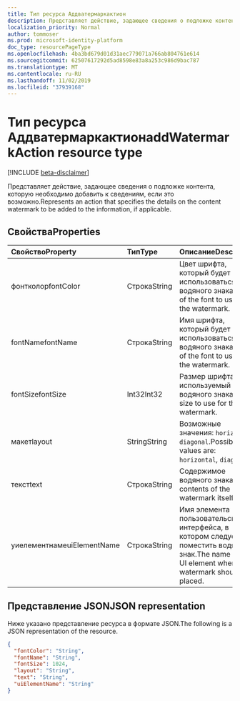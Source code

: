 ```yaml
---
title: Тип ресурса Аддватермаркактион
description: Представляет действие, задающее сведения о подложке контента, которую необходимо добавить к сведениям, если это возможно.
localization_priority: Normal
author: tommoser
ms.prod: microsoft-identity-platform
doc_type: resourcePageType
ms.openlocfilehash: 4ba3bd679d01d31aec779071a766ab804761e614
ms.sourcegitcommit: 62507617292d5ad8598e83a8a253c986d9bac787
ms.translationtype: MT
ms.contentlocale: ru-RU
ms.lasthandoff: 11/02/2019
ms.locfileid: "37939168"
---
```

# <a name="addwatermarkaction-resource-type"></a><span data-ttu-id="a4952-103">Тип ресурса Аддватермаркактион</span><span class="sxs-lookup"><span data-stu-id="a4952-103">addWatermarkAction resource type</span></span>

[!INCLUDE [beta-disclaimer](../../includes/beta-disclaimer.md)]

<span data-ttu-id="a4952-104">Представляет действие, задающее сведения о подложке контента, которую необходимо добавить к сведениям, если это возможно.</span><span class="sxs-lookup"><span data-stu-id="a4952-104">Represents an action that specifies the details on the content watermark to be added to the information, if applicable.</span></span>

## <a name="properties"></a><span data-ttu-id="a4952-105">Свойства</span><span class="sxs-lookup"><span data-stu-id="a4952-105">Properties</span></span>

| <span data-ttu-id="a4952-106">Свойство</span><span class="sxs-lookup"><span data-stu-id="a4952-106">Property</span></span>      | <span data-ttu-id="a4952-107">Тип</span><span class="sxs-lookup"><span data-stu-id="a4952-107">Type</span></span>   | <span data-ttu-id="a4952-108">Описание</span><span class="sxs-lookup"><span data-stu-id="a4952-108">Description</span></span>                                                      |
| :------------ | :----- | :--------------------------------------------------------------- |
| <span data-ttu-id="a4952-109">фонтколор</span><span class="sxs-lookup"><span data-stu-id="a4952-109">fontColor</span></span>     | <span data-ttu-id="a4952-110">Строка</span><span class="sxs-lookup"><span data-stu-id="a4952-110">String</span></span> | <span data-ttu-id="a4952-111">Цвет шрифта, который будет использоваться для водяного знака.</span><span class="sxs-lookup"><span data-stu-id="a4952-111">Color of the font to use for the watermark.</span></span>                      |
| <span data-ttu-id="a4952-112">fontName</span><span class="sxs-lookup"><span data-stu-id="a4952-112">fontName</span></span>      | <span data-ttu-id="a4952-113">Строка</span><span class="sxs-lookup"><span data-stu-id="a4952-113">String</span></span> | <span data-ttu-id="a4952-114">Имя шрифта, который будет использоваться для водяного знака.</span><span class="sxs-lookup"><span data-stu-id="a4952-114">Name of the font to use for the watermark.</span></span>                       |
| <span data-ttu-id="a4952-115">fontSize</span><span class="sxs-lookup"><span data-stu-id="a4952-115">fontSize</span></span>      | <span data-ttu-id="a4952-116">Int32</span><span class="sxs-lookup"><span data-stu-id="a4952-116">Int32</span></span>  | <span data-ttu-id="a4952-117">Размер шрифта, используемый для водяного знака.</span><span class="sxs-lookup"><span data-stu-id="a4952-117">Font size to use for the watermark.</span></span>                              |
| <span data-ttu-id="a4952-118">макет</span><span class="sxs-lookup"><span data-stu-id="a4952-118">layout</span></span>        | <span data-ttu-id="a4952-119">String</span><span class="sxs-lookup"><span data-stu-id="a4952-119">String</span></span> | <span data-ttu-id="a4952-120">Возможные значения: `horizontal`, `diagonal`.</span><span class="sxs-lookup"><span data-stu-id="a4952-120">Possible values are: `horizontal`, `diagonal`.</span></span>                   |
| <span data-ttu-id="a4952-121">текст</span><span class="sxs-lookup"><span data-stu-id="a4952-121">text</span></span>          | <span data-ttu-id="a4952-122">Строка</span><span class="sxs-lookup"><span data-stu-id="a4952-122">String</span></span> | <span data-ttu-id="a4952-123">Содержимое водяного знака.</span><span class="sxs-lookup"><span data-stu-id="a4952-123">The contents of the watermark itself.</span></span>                            |
| <span data-ttu-id="a4952-124">уиелементнаме</span><span class="sxs-lookup"><span data-stu-id="a4952-124">uiElementName</span></span> | <span data-ttu-id="a4952-125">Строка</span><span class="sxs-lookup"><span data-stu-id="a4952-125">String</span></span> | <span data-ttu-id="a4952-126">Имя элемента пользовательского интерфейса, в котором следует поместить водяной знак.</span><span class="sxs-lookup"><span data-stu-id="a4952-126">The name of the UI element where the watermark should be placed.</span></span> |

## <a name="json-representation"></a><span data-ttu-id="a4952-127">Представление JSON</span><span class="sxs-lookup"><span data-stu-id="a4952-127">JSON representation</span></span>

<span data-ttu-id="a4952-128">Ниже указано представление ресурса в формате JSON.</span><span class="sxs-lookup"><span data-stu-id="a4952-128">The following is a JSON representation of the resource.</span></span>

<!-- {
  "blockType": "resource",
  "optionalProperties": [

  ],
  "@odata.type": "microsoft.graph.addWatermarkAction",
  "baseType": "microsoft.graph.informationProtectionAction"
}-->

```json
{
  "fontColor": "String",
  "fontName": "String",
  "fontSize": 1024,
  "layout": "String",
  "text": "String",
  "uiElementName": "String"
}
```

<!-- uuid: 16cd6b66-4b1a-43a1-adaf-3a886856ed98
2019-02-04 14:57:30 UTC -->
<!-- {
  "type": "#page.annotation",
  "description": "addWatermarkAction resource",
  "keywords": "",
  "section": "documentation",
  "tocPath": ""
}-->